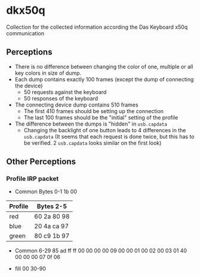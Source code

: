 # dkx50q
Collection for the collected information according the Das Keyboard x50q communication

## Perceptions

* There is no difference between changing the color of one, multiple or all key colors in size of dump.
* Each dump contains exactly 100 frames (except the dump of connecting the device)
    * 50 requests against the keyboard
    * 50 responses of the keyboard
* The connecting device dump contains 510 frames
    * The first 410 frames should be setting up the connection
    * The last 100 frames should be the "initial" setting of the profile
* The difference between the dumps is "hidden" in `usb.capdata`
    * Changing the backlight of one button leads to 4 differences in the `usb.capdata` (It seems that each request is done twice, but this has to be verified. 2 `usb.capdata` looks similar on the first look)

## Other Perceptions


### Profile IRP packet

* Common Bytes 0-1
1b 00

| Profile | Bytes 2-5 |
| --- | --- |
| red | 60 2a 80 98 |
| blue | 20 4a ca 97 |
| green | 80 c9 1b 97 |

* Common 6-29
85 ad ff ff 00 00 00 00 09 00 00 01 00 02 00 03 01 40 00 00 00 07 0f 06

* fill
00 30-90
